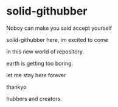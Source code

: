 # solid-githubber
Noboy can make you said accept yourself


solid-githubber here, im excited to come 

in this new world of repository.


earth is getting too boring.


let me stay here forever

thankyo


 hubbers and creators.
